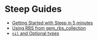 # Steep Guides

* [Getting Started with Steep in 5 minutes](src/getting-started/getting-started.md)
* [Using RBS from gem_rbs_collection](src/gem-rbs-collection/gem-rbs-collection.md)
* [`nil` and Optional types](src/nil-optional/nil-optional.md)
